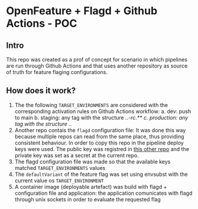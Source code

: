 # OpenFeature + Flagd + Github Actions - POC

## Intro

This repo was created as a prof of concept for scenario in which pipelines are run through Github Actions and that uses another repository as source of truth for feature flaging configurations.

## How does it work?

1. The the following `TARGET_ENVIRONMENTS` are considered with the corresponding activation rules on Github Actions workflow:
    a. dev: push to main
    b. staging: any tag with the structure *.*.*-rc.**
    c. production: any tag with the structure *.*.*
2. Another repo contais the `flagd` configuration file: It was done this way because multiple repos can read from the same place, thus providing consistent behaviour. In order to copy this repo in the pipeline deploy keys were used. The public key was registred in [this other repo]() and the private key was set as a secret at the current repo.
3. The flagd configuration file was made so that the available keys matched `TARGET_ENVIRONMENTS` values
4. The `defaultVariant` of the feature flag was set using envsubst with the current value os `TARGET_ENVIRONMENT`
5. A container image (deployable artefact) was build with flagd + configuration file and application: the application comunicates with flagd through unix sockets in order to evaluate the requested flag
